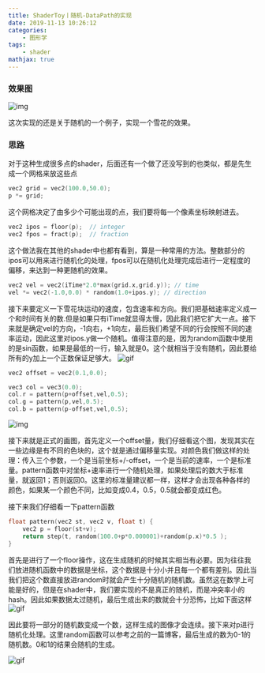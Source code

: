 ```yaml
---
title: ShaderToy丨随机-DataPath的实现
date: 2019-11-13 10:26:12
categories:
    - 图形学
tags: 
    - shader
mathjax: true
---
```


### 效果图

![img](https://media.giphy.com/media/jmx3p9w9hMfC9zvXG2/giphy.gif)

这次实现的还是关于随机的一个例子，实现一个雪花的效果。

### 思路
对于这种生成很多点的shader，后面还有一个做了还没写到的也类似，都是先生成一个网格来放这些点
```c++
vec2 grid = vec2(100.0,50.0);
p *= grid;
```
这个网格决定了由多少个可能出现的点，我们要将每一个像素坐标映射进去。
```c++
vec2 ipos = floor(p);  // integer
vec2 fpos = fract(p);  // fraction
```
这个做法我在其他的shader中也都有看到，算是一种常用的方法。整数部分的ipos可以用来进行随机化的处理，fpos可以在随机化处理完成后进行一定程度的偏移，来达到一种更随机的效果。
```c++
vec2 vel = vec2(iTime*2.0*max(grid.x,grid.y)); // time
vel *= vec2(-1.0,0.0) * random(1.0+ipos.y); // direction
```
接下来要定义一下雪花块运动的速度，包含速率和方向。我们把基础速率定义成一个和时间有关的数.但是如果只有iTime就显得太慢，因此我们把它扩大一点。接下来就是确定vel的方向，-1向右，+1向左，最后我们希望不同的行会按照不同的速率运动，因此这里对ipos.y做一个随机。值得注意的是，因为random函数中使用的是sin函数，如果是最低的一行，输入就是0。这个就相当于没有随机，因此要给所有的y加上一个正数保证足够大。
![gif](https://media.giphy.com/media/ZG0YwSFS35sR2jSh1A/giphy.gif)

```c++
vec2 offset = vec2(0.1,0.0);

vec3 col = vec3(0.0);
col.r = pattern(p+offset,vel,0.5);
col.g = pattern(p,vel,0.5);
col.b = pattern(p-offset,vel,0.5);
```
![img](https://s2.ax1x.com/2019/11/13/M8IUpt.png)

接下来就是正式的画图，首先定义一个offset量，我们仔细看这个图，发现其实在一些边缘是有不同的色块的，这个就是通过偏移量实现。对颜色我们做这样的处理：传入三个参数，一个是当前坐标+/-offset，一个是当前的速率，一个是标准量。pattern函数中对坐标+速率进行一个随机处理，如果处理后的数大于标准量，就返回1；否则返回0。这里的标准量建议都一样，这样才会出现各种各样的颜色，如果某一个颜色不同，比如变成0.4，0.5，0.5就会都变成红色。

接下来我们仔细看一下pattern函数
```c++
float pattern(vec2 st, vec2 v, float t) {
    vec2 p = floor(st+v);
    return step(t, random(100.0+p*0.000001)+random(p.x)*0.5 );
}
```
首先是进行了一个floor操作，这在生成随机的时候其实相当有必要。因为往往我们放进随机函数中的数据是坐标，这个数据是十分小并且每一个都有差别。因此当我们把这个数直接放进random时就会产生十分随机的随机数。虽然这在数学上可能是好的，但是在shader中，我们要实现的不是真正的随机，而是冲突率小的hash。因此如果数据太过随机，最后生成出来的数就会十分恐怖，比如下面这样
![gif](https://media.giphy.com/media/ZG0YwSFS35sR2jSh1A/giphy.gif)

因此要将一部分的随机数变成一个数，这样生成的图像才会连续。接下来对p进行随机化处理。这里random函数可以参考之前的一篇博客，最后生成的数为0-1的随机数。0和1的结果会随机的生成。

![gif](https://media.giphy.com/media/ZG0YwSFS35sR2jSh1A/giphy.gif)